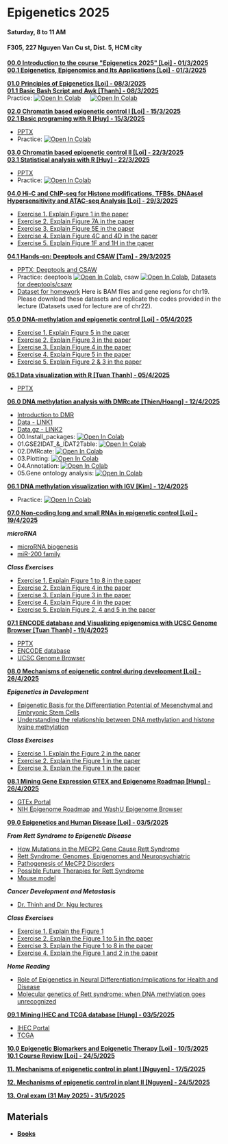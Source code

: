 # Epigenetics 2025
#### Saturday, 8 to 11 AM
#### F305, 227 Nguyen Van Cu st, Dist. 5, HCM city 

[**00.0 Introduction to the course "Epigenetics 2025" [Loi] - 01/3/2025**](Lecture_00/Epigenetics_lecture_overview.pdf) \
[**00.1 Epigenetics, Epigenomics and Its Applications [Loi] - 01/3/2025**](Lecture_00/Epigenetics_Lecture_00_20250301.pdf)

[**01.0 Principles of Epigenetics  [Loi] - 08/3/2025**](Lecture_01/Lecture_01_Principles_of_Epigenetics_2025March08.pdf) \
[**01.1 Basic Bash Script and Awk [Thanh] - 08/3/2025**](https://docs.google.com/presentation/d/1ESVP6DhZzJg4d9Y1Doh9WU86jGKXjueOXbtGlPDhck0/edit?usp=sharing) \
  Practice: [![Open In Colab](https://colab.research.google.com/assets/colab-badge.svg)](https://colab.research.google.com/drive/15-DWYs2h56gc1aUwzkbzw74Et0L4pd5J?usp=sharing) &emsp; [![Open In Colab](https://colab.research.google.com/assets/colab-badge.svg)](https://colab.research.google.com/drive/1muvm1a_n5o8ikJb_nzKm2x8_banz0vN9?usp=sharing)
  
[**02.0 Chromatin based epigenetic control I [Loi] - 15/3/2025**](Lecture_02/Lecture_02_Chromatin_I_2025March15.pdf) \
[**02.1 Basic programing with R [Huy] - 15/3/2025**](Lecture_02/)
- [PPTX](https://docs.google.com/presentation/d/1sQw0cibVatuXo0ReFGls_dv2DlFtnVJSfE33rWGeRLI/edit?usp=sharing)
- Practice: [![Open In Colab](https://colab.research.google.com/assets/colab-badge.svg)](https://colab.research.google.com/drive/1nfexzcugXV5ZFSobajMOrDqDOjwMouFy?usp=sharing)

[**03.0 Chromatin based epigenetic control II [Loi] - 22/3/2025**](Lecture_03/Lecture_03_Chromatin_II_2025March21.pdf) \
[**03.1 Statistical analysis with R [Huy] - 22/3/2025**](Lecture_03/)
- [PPTX](https://docs.google.com/presentation/d/18oGjXgykTA91DXay7zQNZkJvnIJmnQ2a/edit?usp=sharing&ouid=100344220632265055706&rtpof=true&sd=true)
- Practice: [![Open In Colab](https://colab.research.google.com/assets/colab-badge.svg)](https://colab.research.google.com/drive/1EB90siBp9USSdRPQILVuVgAXkW3SvyjI?usp=sharing)

[**04.0 Hi-C and ChIP-seq for Histone modifications, TFBSs, DNAaseI Hypersensitivity and ATAC-seq Analysis [Loi] - 29/3/2025**](Lecture_04/Lecture_04_2025March29.pdf)
- [Exercise 1. Explain Figure 1 in the paper](https://www.nature.com/articles/s41467-019-13753-7.pdf)
- [Exercise 2. Explain Figure 7A in the paper](https://www.cell.com/cell-reports/fulltext/S2211-1247(21)01171-2)
- [Exercise 3. Explain Figure 5E in the paper](https://www.sciencedirect.com/science/article/pii/S1535610819300388)
- [Exercise 4. Explain Figure 4C and 4D in the paper](https://www.nature.com/articles/s41467-019-08302-1/figures/4)
- [Exercise 5. Explain Figure 1F and 1H in the paper](https://www.nature.com/articles/s41467-019-14098-x/figures/1)

[**04.1 Hands-on: Deeptools and CSAW [Tam] - 29/3/2025**](Lecture_04/)
- [PPTX: Deeptools and CSAW](https://docs.google.com/presentation/d/13yffI7wHcu8j1FLx3DIAugzarE61tvI6/edit?usp=sharing&ouid=109874540725295450041&rtpof=true&sd=true)
- Practice: deeptools [![Open In Colab](https://colab.research.google.com/assets/colab-badge.svg)](https://colab.research.google.com/drive/1BRaSW_I9um9wmPhHzutxk1p-ceBleTCc?usp=sharing), csaw [![Open In Colab](https://colab.research.google.com/assets/colab-badge.svg)](https://colab.research.google.com/drive/19WNS2pn6DCV1pqVBWF5F_1cV6kqx6-0x?usp=sharing), [Datasets for deeptools/csaw](https://drive.google.com/drive/folders/1yCi3g2NEgG8PT4zGIFwEv_RitvDElw3f?usp=sharing)
- [Dataset for homework](https://drive.google.com/drive/folders/1Rv2T07IssbvdgIbnV40ZXuiNWYCJnO5h?usp=sharing)
Here is BAM files and gene regions for chr19. Please download these datasets and replicate the codes provided in the lecture (Datasets used for lecture are of chr22).

[**05.0 DNA-methylation and epigenetic control [Loi] - 05/4/2025**](Lecture_05/Lecture_05_DNA_methylation_2025April04.pdf)
- [Exercise 1. Explain Figure 5 in the paper](https://link.springer.com/article/10.1186/s13059-022-02728-5/figures/5)
- [Exercise 2. Explain Figure 3 in the paper](https://pubmed.ncbi.nlm.nih.gov/37824674/#&gid=article-figures&pid=figure-3-uid-2)
- [Exercise 3. Explain Figure 4 in the paper](https://pubmed.ncbi.nlm.nih.gov/37824674/#&gid=article-figures&pid=figure-4-uid-3)
- [Exercise 4. Explain Figure 5 in the paper](https://pubmed.ncbi.nlm.nih.gov/37824674/#&gid=article-figures&pid=figure-5-uid-4)
- [Exercise 5. Explain Figure 2 & 3 in the paper](https://pubmed.ncbi.nlm.nih.gov/22902559/#&gid=article-figures&pid=figure-2-uid-2)
  
[**05.1 Data visualization with R [Tuan Thanh] - 05/4/2025**](https://docs.google.com/presentation/d/1d8GIjCEl7dUh-BvDJ5GLbTSj7MlbhaAPmgiYpMFhGHQ/edit?usp=sharing)
- [PPTX](https://github.com/luuloi/Epigenetics_2025/blob/main/Lecture_05/Data%20visualization%20with%20R.pptx)

[**06.0 DNA methylation analysis with DMRcate [Thien/Hoang] - 12/4/2025**](Lecture_06/)
- [Introduction to DMR](https://www.benlaufer.com/DMRichR/articles/DMRichR.html)
- [Data - LINK1](https://drive.google.com/drive/u/0/folders/1HznXe7mWZP8O2UyuCKQ6P6wlZOGG3Tlk)
- [Data.gz - LINK2](https://drive.google.com/drive/folders/1e20QN3gAxuhVtW8N4ACwzq06Y9elZZA5?usp=sharing)
- 00.Install_packages: [![Open In Colab](https://colab.research.google.com/assets/colab-badge.svg)](https://colab.research.google.com/drive/1STyYmFZ9C2MXuZ-ukaRBX_dLP9iy5zTi?usp=sharing)
- 01.GSE2IDAT_&_IDAT2Table: [![Open In Colab](https://colab.research.google.com/assets/colab-badge.svg)](https://colab.research.google.com/drive/1NyETDEQA0Q3P3nMAhoVDEhHcs05ru0lq?usp=sharing)
- 02.DMRcate: [![Open In Colab](https://colab.research.google.com/assets/colab-badge.svg)](https://colab.research.google.com/drive/1MKA14XC7laeRET_5HfHkxKVmbGFW3aJ3?usp=sharing)
- 03.Plotting: [![Open In Colab](https://colab.research.google.com/assets/colab-badge.svg)](https://colab.research.google.com/drive/1BPod-aYReYvQqETqA2bTJIakoEkrAhJh?usp=sharing)
- 04.Annotation: [![Open In Colab](https://colab.research.google.com/assets/colab-badge.svg)](https://colab.research.google.com/drive/1wAdjbi-1kV7BhXF0wIbhEXp10QXoyCHj?usp=sharing)
- 05.Gene ontology analysis: [![Open In Colab](https://colab.research.google.com/assets/colab-badge.svg)](https://colab.research.google.com/drive/12fUhTO6B7HvkgnfnJVqREoxm0VRL9byJ?usp=sharing)

[**06.1 DNA methylation visualization with IGV [Kim] - 12/4/2025**](Lecture_06/)
- Practice: [![Open In Colab](https://colab.research.google.com/assets/colab-badge.svg)](https://colab.research.google.com/drive/1C1TPOLY5TvYufHYCfU0_EEi9YFLqUVwY?usp=sharing)
  
[**07.0 Non-coding long and small RNAs in epigenetic control [Loi] - 19/4/2025**](Lecture_07/Lecture_07_RNAs_Epigenetic_control_2025April19.pdf)

***microRNA***
- [microRNA biogenesis](https://www.nature.com/articles/sigtrans20154/figures/1)
- [miR-200 family](https://www.frontiersin.org/files/Articles/965231/fonc-12-965231-HTML/image_m/fonc-12-965231-g001.jpg)
  
***Class Exercises***
- [Exercise 1. Explain Figure 1 to 8 in the paper](https://bmcgenomics.biomedcentral.com/articles/10.1186/s12864-015-1271-4/figures/1)
- [Exercise 2. Explain Figure 4 in the paper](https://clinicalepigeneticsjournal.biomedcentral.com/articles/10.1186/s13148-019-0740-z/figures/4)
- [Exercise 3. Explain Figure 3 in the paper](https://clinicalepigeneticsjournal.biomedcentral.com/articles/10.1186/s13148-022-01403-7/figures/3)
- [Exercise 4. Explain Figure 4 in the paper](https://bmcbioinformatics.biomedcentral.com/articles/10.1186/s12859-019-2845-y/figures/4)
- [Exercise 5. Explain Figure 2, 4 and 5 in the paper](https://epigeneticsandchromatin.biomedcentral.com/articles/10.1186/s13072-016-0079-z/figures/2)
  
[**07.1 ENCODE database and Visualizing epigenomics with UCSC Genome Browser [Tuan Thanh] - 19/4/2025**](Lecture_07/)
- [PPTX](Lecture_07/ENCODE%20database%20and%20Visualizing%20epigenomics%20with%20UCSC%20Genome%20Browser.pptx)
- [ENCODE database](https://www.encodeproject.org/)
- [UCSC Genome Browser](https://genome.ucsc.edu/)
  
[**08.0 Mechanisms of epigenetic control during development [Loi] - 26/4/2025**](Lecture_08/Lecture_08_Epigenetics_Development_2025April26.pdf)

***Epigenetics in Development***

- [Epigenetic Basis for the Differentiation Potential of Mesenchymal and Embryonic Stem Cells](https://pmc.ncbi.nlm.nih.gov/articles/PMC3083288/)
- [Understanding the relationship between DNA methylation and histone lysine methylation](https://pmc.ncbi.nlm.nih.gov/articles/PMC4316174/)

***Class Exercises***
- [Exercise 1. Explain the Figure 2 ](https://bmjopen.bmj.com/content/bmjopen/2/2/e000825/F2.large.jpg) [ in the paper](https://bmjopen.bmj.com/content/2/2/e000825)
- [Exercise 2. Explain the Figure 1 in the paper](https://www.jpatholtm.org/journal/view.php?number=17020)
- [Exercise 3. Explain the Figure 1 ](https://journals.plos.org/plosone/article/figures?id=10.1371/journal.pone.0101588)[in the paper](https://journals.plos.org/plosone/article?id=10.1371/journal.pone.0101588)

[**08.1 Mining Gene Expression GTEX and Epigenome Roadmap [Hung] - 26/4/2025**](Lecture_08/)
- [GTEx Portal](https://www.gtexportal.org/home/)
- [NIH Epigenome Roadmap](https://egg2.wustl.edu/roadmap/web_portal/) [ and WashU Epigenome Browser](https://epigenomegateway.wustl.edu/)

[**09.0 Epigenetics and Human Disease [Loi] - 03/5/2025**](Lecture_09/Lecture_09_Epigenetics_a_Human_Disease_2025May03.pdf)

***From Rett Syndrome to Epigenetic Disease***
- [How Mutations in the MECP2 Gene Cause Rett Syndrome](https://www.youtube.com/watch?v=eTzfA5_CdXg)
- [Rett Syndrome: Genomes, Epigenomes and Neuropsychiatric](https://www.youtube.com/watch?v=-mKHhPb1q9Q)
- [Pathogenesis of MeCP2 Disorders](https://www.youtube.com/watch?v=dATARGgk2IQ)
- [Possible Future Therapies for Rett Syndrome](https://www.youtube.com/watch?v=TidhHWnVr0s)
- [Mouse model](https://www.youtube.com/playlist?list=PLzLcLe4bAUoINUkmQtrUziSnEIkFziA4W)

***Cancer Development and Metastasis***
- [Dr. Thinh and Dr. Ngu lectures](https://www.youtube.com/playlist?list=PLXtgXP89Tyn-iYKR7_ShHyQEQN3CTt6AW)
  
***Class Exercises***
- [Exercise 1. Explain the Figure 1 ](https://www.mdpi.com/2075-1729/12/4/502)
- [Exercise 2. Explain the Figure 1 to 5 in the paper](https://www.pnas.org/doi/10.1073/pnas.1505909112)
- [Exercise 3. Explain the Figure 1 to 8 in the paper](https://www.nature.com/articles/s41467-018-07193-y)
- [Exercise 4. Explain the Figure 1 and 2 in the paper](https://www.mdpi.com/1422-0067/22/19/10375)

***Home Reading***
- [Role of Epigenetics in Neural Differentiation:Implications for Health and Disease](Lecture_09/2013-ToraoEG-FragaMF-Neuraldifferentiation.pdf)
- [Molecular genetics of Rett syndrome: when DNA methylation goes unrecognized](Lecture_09/bienvenu2006.pdf)

[**09.1 Mining IHEC and TCGA database [Hung] - 03/5/2025**](Lecture_9/)
- [IHEC Portal](https://epigenomesportal.ca/ihec/)
- [TCGA](https://portal.gdc.cancer.gov/)

[**10.0 Epigenetic Biomarkers and Epigenetic Therapy [Loi] - 10/5/2025**](Lecture_10/) \
[**10.1 Course Review [Loi] - 24/5/2025**](Lecture_10/)

[**11. Mechanisms of epigenetic control in plant I [Nguyen] - 17/5/2025**](Lecture_11/)

[**12. Mechanisms of epigenetic control in plant II [Nguyen] - 24/5/2025**](Lecture_12/)

[**13. Oral exam (31 May 2025) - 31/5/2025**](Lecture_13/)

## Materials
- [**Books**](https://github.com/luuloi/Epigenetics_2025/tree/main/Books)
